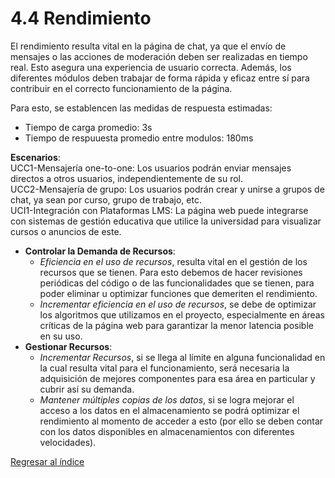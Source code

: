 # 4.4 Rendimiento

El rendimiento resulta vital en la página de chat, ya que el envío de mensajes o las acciones de moderación deben ser realizadas en tiempo real. Esto asegura una experiencia de usuario correcta. Además, los diferentes módulos deben trabajar de forma rápida y eficaz entre sí para contribuir en el correcto funcionamiento de la página.

Para esto, se establencen las medidas de respuesta estimadas:

* Tiempo de carga promedio: 3s
* Tiempo de respuuesta promedio entre modulos: 180ms

__Escenarios__:  
UCC1-Mensajería one-to-one: Los usuarios podrán enviar mensajes directos a otros usuarios, independientemente de su rol.  
UCC2-Mensajería de grupo: Los usuarios podrán crear y unirse a grupos de chat, ya sean por curso, grupo de trabajo, etc.  
UCI1-Integración con Plataformas LMS: La página web puede integrarse con sistemas de gestión educativa que utilice la universidad para visualizar cursos o anuncios de este. 
- **Controlar la Demanda de Recursos**:  
    - *Eficiencia en el uso de recursos*, resulta vital en el gestión de los recursos que se tienen. Para esto debemos de hacer revisiones periódicas del código o de las funcionalidades que se tienen, para poder eliminar u optimizar funciones que demeriten el rendimiento.
    - *Incrementar eficiencia en el uso de recursos*, se debe de optimizar los algoritmos que utilizamos en el proyecto, especialmente en áreas críticas de la página web para garantizar la menor latencia posible en su uso.
- **Gestionar Recursos**:
    - *Incrementar Recursos*, si se llega al límite en alguna funcionalidad en la cual resulta vital para el funcionamiento, será necesaria la adquisición de mejores componentes para esa área en particular y cubrir así su demanda.
    - *Mantener múltiples copias de los datos*, si se logra mejorar el acceso a los datos en el almacenamiento se podrá optimizar el rendimiento al momento de acceder a esto (por ello se deben contar con los datos disponibles en almacenamientos con diferentes velocidades).

[Regresar al índice](../../README.md)
